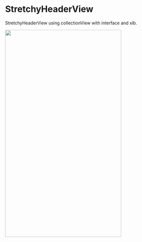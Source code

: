 # StretchyHeaderView
StretchyHeaderView using collectionView with interface and xib.

<img src="https://user-images.githubusercontent.com/15169802/61874872-109f0680-af07-11e9-82b2-9f5b6f50f969.gif" alt="" width="375" height="667">
